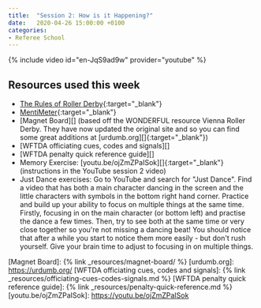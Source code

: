 ```yaml
---
title:  "Session 2: How is it Happening?"
date:   2020-04-26 15:00:00 +0100
categories:
- Referee School
---
```

<!-- more -->

{% include video id="en-JqS9ad9w" provider="youtube" %}

## Resources used this week
-   [The Rules of Roller Derby][]{:target="_blank"}
-   [MentiMeter][]{:target="_blank"}
-   [Magnet Board][] (based off the WONDERFUL resource Vienna Roller Derby. They have now updated the original site and so you can find some great additions at [urdumb.org][]{:target="_blank"})
-   [WFTDA officiating cues, codes and signals][]
-   [WFTDA penalty quick reference guide][]
-   Memory Exercise: [youtu.be/ojZmZPaISok][]{:target="_blank"} (instructions in the YouTube session 2 video)
-   Just Dance exercises: Go to YouTube and search for "Just Dance". Find a video that has both a main character dancing in the screen and the little characters with symbols in the bottom right hand corner. Practice and build up your ability to focus on multiple things at the same time. Firstly, focusing in on the main character (or bottom left) and practise the dance a few times. Then, try to see both at the same time or very close together so you're not missing a dancing beat! You should notice that after a while you start to notice them more easily - but don't rush yourself. Give your brain time to adjust to focusing in on multiple things.

[The Rules of Roller Derby]: <https://rules.wftda.com> "The Rules of Flat Track Roller Derby"
[MentiMeter]: <https://www.mentimeter.com>
[Magnet Board]: {% link _resources/magnet-board/ %}
[urdumb.org]: <https://urdumb.org/>
[WFTDA officiating cues, codes and signals]: {% link _resources/officiating-cues-codes-signals.md %}
[WFTDA penalty quick reference guide]: {% link _resources/penalty-quick-reference.md %}
[youtu.be/ojZmZPaISok]: <https://youtu.be/ojZmZPaISok>
